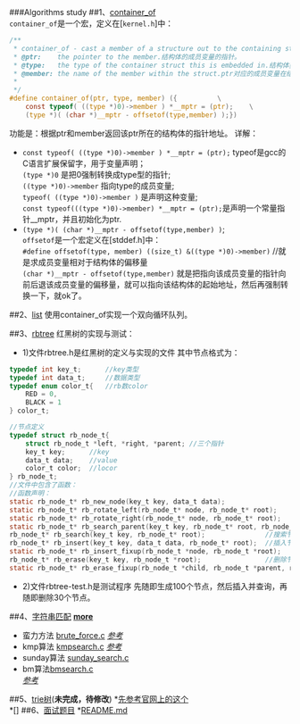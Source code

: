 ###Algorithms study
##1、[container_of](container_of/)  
`container_of`是一个宏，定义在[`kernel.h`]中：

```C
/**
 * container_of - cast a member of a structure out to the containing structure
 * @ptr:	the pointer to the member.结构体的成员变量的指针。
 * @type:	the type of the container struct this is embedded in.结构体类型。
 * @member:	the name of the member within the struct.ptr对应的成员变量在结构体中的名称。
 *
 */
#define container_of(ptr, type, member) ({			\
	const typeof( ((type *)0)->member ) *__mptr = (ptr);	\
	(type *)( (char *)__mptr - offsetof(type,member) );})
```

功能是：根据ptr和member返回该ptr所在的结构体的指针地址。
详解：
* `const typeof( ((type *)0)->member ) *__mptr = (ptr);` typeof是gcc的C语言扩展保留字，用于变量声明；  
   `(type *)0` 是把0强制转换成type型的指针;   
   `((type *)0)->member` 指向type的成员变量;   
   `typeof( ((type *)0)->member )` 是声明这种变量;     
   `const typeof(((type *)0)->member) *__mptr = (ptr);`是声明一个常量指针__mptr，并且初始化为ptr.  
* `(type *)( (char *)__mptr - offsetof(type,member) )`;   
  `offsetof`是一个宏定义在[stddef.h]中：  
    `#define offsetof(type, member) ((size_t) &((type *)0)->member)` //就是求成员变量相对于结构体的偏移量  
  `(char *)__mptr - offsetof(type,member)` 就是把指向该成员变量的指针向前后退该成员变量的偏移量，就可以指向该结构体的起始地址，然后再强制转换一下，就ok了。
  
##2、[list](list/)
使用container_of实现一个双向循环队列。

##3、[rbtree](rbtree/)
 红黑树的实现与测试：
+ 1)文件rbtree.h是红黑树的定义与实现的文件
其中节点格式为：

```C
typedef int key_t;      //key类型
typedef int data_t;     //数据类型
typedef enum color_t{   //rb数color
    RED = 0,
    BLACK = 1
} color_t;

//节点定义
typedef struct rb_node_t{
    struct rb_node_t *left, *right, *parent; //三个指针
    key_t key;      //key
    data_t data;    //value
    color_t color;  //locor
} rb_node_t;
//文件中包含了函数：
//函数声明：
static rb_node_t* rb_new_node(key_t key, data_t data);                 //新建节点
static rb_node_t* rb_rotate_left(rb_node_t* node, rb_node_t* root);    //左旋
static rb_node_t* rb_rotate_right(rb_node_t* node, rb_node_t* root);   //右旋
static rb_node_t* rb_search_parent(key_t key, rb_node_t* root, rb_node_t **parent);    //协助搜索节点
rb_node_t* rb_search(key_t key, rb_node_t* root);               //搜索节点
rb_node_t* rb_insert(key_t key, data_t data, rb_node_t* root);  //插入节点
static rb_node_t* rb_insert_fixup(rb_node_t *node, rb_node_t *root);   //插入节点后修正
rb_node_t* rb_erase(key_t key, rb_node_t *root);                //删除节点
static rb_node_t* rb_erase_fixup(rb_node_t *child, rb_node_t *parent, rb_node_t *root);//删除节点后修正
```

+ 2)文件rbtree-test.h是测试程序
先随即生成100个节点，然后插入并查询，再随即删除30个节点。

##4、[字符串匹配](substring_search/) [**more**](http://www-igm.univ-mlv.fr/~lecroq/string/node1.html)
* 蛮力方法 [brute_force.c](substring_search/brute_force.c) [*参考*](http://www-igm.univ-mlv.fr/~lecroq/string/node3.html#SECTION0030)
* kmp算法 [kmpsearch.c](substring_search/kmpsearch.c) [*参考*](http://www-igm.univ-mlv.fr/~lecroq/string/node8.html#SECTION0080)
* sunday算法 [sunday_search.c](substring_search/sunday_search.c)
* bm算法[bmsearch.c](substring_search/bmsearch.c)   
 [*参考*](http://blog.csdn.net/v_july_v/article/details/7041827)

##5、[trie树](trie_tree)(**未完成，待修改**)
*[先参考官网上的这个](interview/trie_tree1.c)   
*[]
##6、[面试题目](interview)
*[README.md](interview/README.md)
